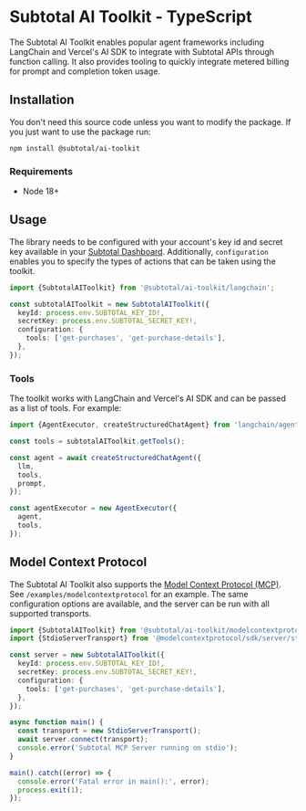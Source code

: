 # Subtotal AI Toolkit - TypeScript

The Subtotal AI Toolkit enables popular agent frameworks including LangChain and Vercel's AI SDK to integrate with Subtotal APIs through function calling. It also provides tooling to quickly integrate metered billing for prompt and completion token usage.

## Installation

You don't need this source code unless you want to modify the package. If you just want to use the package run:

```
npm install @subtotal/ai-toolkit
```

### Requirements

- Node 18+

## Usage

The library needs to be configured with your account's key id and secret key available in your [Subtotal Dashboard][api-keys]. Additionally, `configuration` enables you to specify the types of actions that can be taken using the toolkit.

```typescript
import {SubtotalAIToolkit} from '@subtotal/ai-toolkit/langchain';

const subtotalAIToolkit = new SubtotalAIToolkit({
  keyId: process.env.SUBTOTAL_KEY_ID!,
  secretKey: process.env.SUBTOTAL_SECRET_KEY!,
  configuration: {
    tools: ['get-purchases', 'get-purchase-details'],
  },
});
```

### Tools

The toolkit works with LangChain and Vercel's AI SDK and can be passed as a list of tools. For example:

```typescript
import {AgentExecutor, createStructuredChatAgent} from 'langchain/agents';

const tools = subtotalAIToolkit.getTools();

const agent = await createStructuredChatAgent({
  llm,
  tools,
  prompt,
});

const agentExecutor = new AgentExecutor({
  agent,
  tools,
});
```

## Model Context Protocol

The Subtotal AI Toolkit also supports the [Model Context Protocol (MCP)](https://modelcontextprotocol.com/). See `/examples/modelcontextprotocol` for an example. The same configuration options are available, and the server can be run with all supported transports.

```typescript
import {SubtotalAIToolkit} from '@subtotal/ai-toolkit/modelcontextprotocol';
import {StdioServerTransport} from '@modelcontextprotocol/sdk/server/stdio.js';

const server = new SubtotalAIToolkit({
  keyId: process.env.SUBTOTAL_KEY_ID!,
  secretKey: process.env.SUBTOTAL_SECRET_KEY!,
  configuration: {
    tools: ['get-purchases', 'get-purchase-details'],
  },
});

async function main() {
  const transport = new StdioServerTransport();
  await server.connect(transport);
  console.error('Subtotal MCP Server running on stdio');
}

main().catch((error) => {
  console.error('Fatal error in main():', error);
  process.exit(1);
});
```

[api-keys]: https://dashboard.subtotal.com/api-keys
